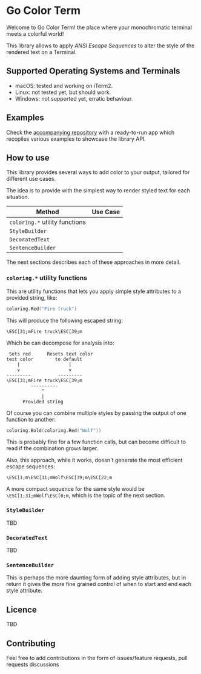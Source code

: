 # Go Color Term

Welcome to Go Color Term! the place where your monochromatic terminal meets a colorful world!

This library allows to apply _ANSI Escape Sequences_ to alter the style of the rendered text on a Terminal.

## Supported Operating Systems and Terminals
* macOS: tested and working on iTerm2.
* Linux: not tested yet, but should work.
* Windows: not supported yet, erratic behaviour.

## Examples

Check the [accompanying repository](https://github.com/nelsonghezzi/go-color-term-examples) with a ready-to-run app which recopiles various examples to showcase the library API. 

## How to use

This library provides several ways to add color to your output, tailored for different use cases.

The idea is to provide with the simplest way to render styled text for each situation.

| Method                         | Use Case |
|--------------------------------|----------|
| `coloring.*` utility functions |          |
| `StyleBuilder`                 |          |
| `DecoratedText`                |          |
| `SentenceBuilder`              |          |

The next sections describes each of these approaches in more detail.

### `coloring.*` utility functions

This are utility functions that lets you apply simple style attributes to a provided string, like:

```go
coloring.Red("Fire truck")
```

This will produce the following escaped string:

```
\ESC[31;mFire truck\ESC[39;m
```

Which be can decompose for analysis into:

```
 Sets red      Resets text color
text color        to default
    |                  |
    v                  v
---------          ---------
\ESC[31;mFire truck\ESC[39;m
         ----------
             ^
             |
      Provided string
```

Of course you can combine multiple styles by passing the output of one function to another:

```go
coloring.Bold(coloring.Red("Wolf"))
```

This is probably fine for a few function calls, but can become difficult to read if the combination grows larger.

Also, this approach, while it works, doesn't generate the most efficient escape sequences:

```
\ESC[1;m\ESC[31;mWolf\ESC[39;m\ESC[22;m
```

A more compact sequence for the same style would be `\ESC[1;31;mWolf\ESC[0;m`, which is the topic of the next section.

### `StyleBuilder`

TBD

### `DecoratedText`

TBD

### `SentenceBuilder`

This is perhaps the more daunting form of adding style attributes, but in return it gives the more fine grained control of when to start and end each style attribute.

## Licence

TBD

## Contributing

Feel free to add contributions in the form of issues/feature requests, pull requests discussions
